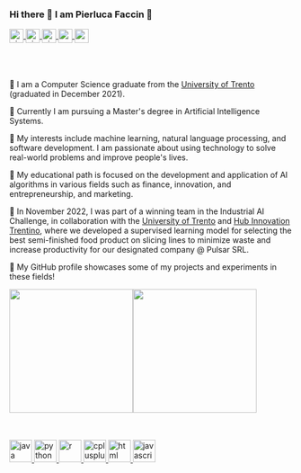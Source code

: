 ### Hi there 👋 I am Pierluca Faccin :eyes:
<a href="https://github.com/pierlucafaccin">
  <img align="center" alt="pierlucafaccin's Github" height="25px" src="https://img.shields.io/badge/GitHub-100000?style=for-the-badge&logo=github&logoColor=white" />
</a>
<a href="https://instagram.com/pierlucafaccin/">
  <img align="center" alt="pierlucafaccin's Instagram" height="25px" src="https://img.shields.io/badge/Instagram-E4405F?style=for-the-badge&logo=instagram&logoColor=white" />
</a>
<a href="https://facebook.com/pierlucafaccin/">
  <img align="center" alt="pierlucafaccin's Facebook" height="25px" src="https://img.shields.io/badge/Facebook-1877F2?style=for-the-badge&logo=facebook&logoColor=white" />
</a>
<a href="https://support.apple.com/macos">
  <img align="center" height="25px" src="https://img.shields.io/badge/mac%20os-000000?style=for-the-badge&logo=apple&logoColor=white" />
</a>
<a href="https://www.apple.com">
  <img align="center" height="25px" src="https://img.shields.io/badge/iOS-000000?style=for-the-badge&logo=ios&logoColor=white" />
</a>
<br/>
<br/>
<br/>
<br/>

:green_book: I am a Computer Science graduate from the <a href="https://www.unitn.it">University of Trento</a> (graduated in December 2021).

:closed_book: Currently I am pursuing a Master's degree in Artificial Intelligence Systems. 

:orange_book: My interests include machine learning, natural language processing, and software development. I am passionate about using technology to solve real-world problems and improve people's lives. 

:notebook: My educational path is focused on the development and application of AI algorithms in various fields such as finance, innovation, and entrepreneurship, and marketing. 

:notebook_with_decorative_cover: In November 2022, I was part of a winning team in the Industrial AI Challenge, in collaboration with the <a href="https://www.unitn.it">University of Trento</a> and <a href="(https://www.trentinoinnovation.eu)">Hub Innovation Trentino</a>, where we developed a supervised learning model for selecting the best semi-finished food product on slicing lines to minimize waste and increase productivity for our designated company @ Pulsar SRL. 

:blue_book: My GitHub profile showcases some of my projects and experiments in these fields!

<div style="display: flex;">
  <img src="https://github-readme-stats.vercel.app/api?username=pierlucafaccin&show_icons=true&theme=dark" height=220px>
  <img src="https://github-readme-stats.vercel.app/api/top-langs/?username=pierlucafaccin&layout=compact&theme=dark" height=220px>
</div>

<br/>
<br/>

<p align="left">
  <a href="https://www.java.com/it/" target="_blank" rel="noreferrer"><img src="https://img.shields.io/badge/Java-ED8B00?style=for-the-badge&logo=java&logoColor=white" alt="java" height="40px"/>
  </a>
  <a href="https://www.python.org" target="_blank" rel="noreferrer"><img src="https://img.shields.io/badge/Python-3776AB?style=for-the-badge&logo=python&logoColor=white" alt="python" height="40px"/>
  </a>
  <a href="https://www.r-project.org" target="_blank" rel="noreferrer"><img src="https://img.shields.io/badge/R-276DC3?style=for-the-badge&logo=r&logoColor=white" alt="r" height="40px"/>
  </a>
    <a href="https://cplusplus.com" target="_blank" rel="noreferrer"><img src="https://img.shields.io/badge/C%2B%2B-00599C?style=for-the-badge&logo=c%2B%2B&logoColor=white" alt="cplusplus" height="40px"/>
  </a>
    <a href="https://html.com" target="_blank" rel="noreferrer"><img src="https://img.shields.io/badge/HTML-239120?style=for-the-badge&logo=html5&logoColor=white" alt="html" height="40px"/>
    <a href="https://www.javascript.com" target="_blank" rel="noreferrer"><img src="https://img.shields.io/badge/JavaScript-323330?style=for-the-badge&logo=javascript&logoColor=F7DF1E" alt="javascript" height="40px"/>
  </a>
</p>
